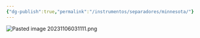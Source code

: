```yaml
---
{"dg-publish":true,"permalink":"/instrumentos/separadores/minnesota/"}
---
```


![Pasted image 20231106031111.png](/img/user/Sem-1/Cirugia%20Bucal%20I/Medias/Pasted%20image%2020231106031111.png)